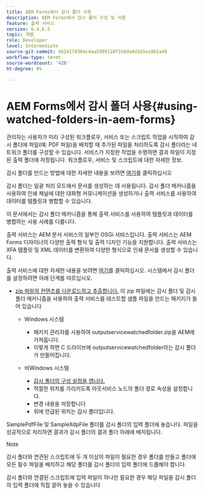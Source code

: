 ```yaml
---
title: AEM Forms에서 감시 폴더 사용
description: AEM Forms에서 감시 폴더 구성 및 사용
feature: 출력 서비스
version: 6.4,6.5
topic: 개발
role: Developer
level: Intermediate
source-git-commit: 462417d384c4aa5d99110f1b8dadd165ea9b2a49
workflow-type: tm+mt
source-wordcount: '428'
ht-degree: 0%

---
```



# AEM Forms에서 감시 폴더 사용{#using-watched-folders-in-aem-forms}

관리자는 사용자가 미리 구성된 워크플로우, 서비스 또는 스크립트 작업을 시작하여 감시 폴더에 파일(예: PDF 파일)을 배치할 때 추가된 파일을 처리하도록 감시 폴더라는 네트워크 폴더를 구성할 수 있습니다. 서비스가 지정한 작업을 수행하면 결과 파일이 지정된 출력 폴더에 저장됩니다. 워크플로우, 서비스 및 스크립트에 대한 자세한 정보.

감시 폴더를 만드는 방법에 대한 자세한 내용을 보려면 [여기](https://helpx.adobe.com/experience-manager/6-4/forms/using/Creating-Configure-watched-folder.html)를 클릭하십시오

감시 폴더는 일괄 처리 모드에서 문서를 생성하는 데 사용됩니다. 감시 폴더 메커니즘을 사용하여 인쇄 채널에 대한 대화형 커뮤니케이션을 생성하거나 출력 서비스를 사용하여 데이터를 템플릿과 병합할 수 있습니다.

이 문서에서는 감시 폴더 메커니즘을 통해 출력 서비스를 사용하여 템플릿과 데이터를 병합하는 사용 사례를 다룹니다.

출력 서비스는 AEM 문서 서비스의 일부인 OSGi 서비스입니다. 출력 서비스는 AEM Forms 디자이너의 다양한 출력 형식 및 출력 디자인 기능을 지원합니다. 출력 서비스는 XFA 템플릿 및 XML 데이터를 변환하여 다양한 형식으로 인쇄 문서를 생성할 수 있습니다.

출력 서비스에 대한 자세한 내용을 보려면 [여기](https://helpx.adobe.com/aem-forms/6/output-service.html)를 클릭하십시오.
시스템에서 감시 폴더를 설정하려면 아래 단계를 따르십시오.
* [zip 파일의 컨텐츠를 다운로드하고 추출합니다.](assets/outputservicewatchedfolderkt.zip) 이 zip 파일에는 감시 폴더 및 감시 폴더 메커니즘을 사용하여 출력 서비스를 테스트할 샘플 파일을 만드는 패키지가 들어 있습니다
   * Windows 시스템

      * 패키지 관리자를 사용하여 outputservicewatchedfolder.zip을 AEM에 가져옵니다.
      * 이렇게 하면 C 드라이브에 outputservicewatchedfolder라는 감시 폴더가 만들어집니다.
   * 비Windows 시스템
      * [감시 폴더의 구성 설정을 엽니다.](http://localhost:4502/crx/de/index.jsp#/etc/fd/watchfolder/config/outputservice)
      * 적절한 위치를 가리키도록 아웃서비스 노드의 폴더 경로 속성을 설정합니다.
      * 변경 내용을 저장합니다
      * 위에 언급된 위치는 감시 폴더입니다.

SamplePdfFile 및 SampleXdpFile 폴더를 감시 폴더의 입력 폴더에 놓습니다. 파일을 성공적으로 처리하면 결과가 감시 폴더의 결과 폴더 아래에 배치됩니다.


>[!NOTE]
>
>감시 폴더와 연관된 스크립트에 두 개 이상의 파일이 필요한 경우 폴더를 만들고 폴더에 모든 필수 파일을 배치하고 해당 폴더를 감시 폴더의 입력 폴더에 드롭해야 합니다.
>
>감시 폴더와 연결된 스크립트에 입력 파일이 하나만 필요한 경우 해당 파일을 감시 폴더의 입력 폴더에 직접 끌어 놓을 수 있습니다

